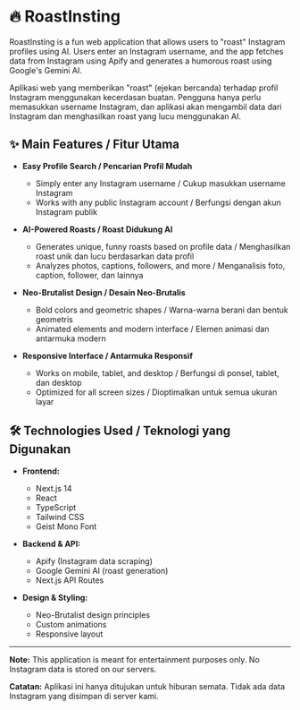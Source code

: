 # 🔥 RoastInsting

RoastInsting is a fun web application that allows users to "roast" Instagram profiles using AI. Users enter an Instagram username, and the app fetches data from Instagram using Apify and generates a humorous roast using Google's Gemini AI.

Aplikasi web yang memberikan "roast" (ejekan bercanda) terhadap profil Instagram menggunakan kecerdasan buatan. Pengguna hanya perlu memasukkan username Instagram, dan aplikasi akan mengambil data dari Instagram dan menghasilkan roast yang lucu menggunakan AI.

## ✨ Main Features / Fitur Utama

- **Easy Profile Search / Pencarian Profil Mudah**
  - Simply enter any Instagram username / Cukup masukkan username Instagram
  - Works with any public Instagram account / Berfungsi dengan akun Instagram publik

- **AI-Powered Roasts / Roast Didukung AI**
  - Generates unique, funny roasts based on profile data / Menghasilkan roast unik dan lucu berdasarkan data profil
  - Analyzes photos, captions, followers, and more / Menganalisis foto, caption, follower, dan lainnya

- **Neo-Brutalist Design / Desain Neo-Brutalis**
  - Bold colors and geometric shapes / Warna-warna berani dan bentuk geometris
  - Animated elements and modern interface / Elemen animasi dan antarmuka modern

- **Responsive Interface / Antarmuka Responsif**
  - Works on mobile, tablet, and desktop / Berfungsi di ponsel, tablet, dan desktop
  - Optimized for all screen sizes / Dioptimalkan untuk semua ukuran layar

## 🛠️ Technologies Used / Teknologi yang Digunakan

- **Frontend:**
  - Next.js 14
  - React
  - TypeScript
  - Tailwind CSS
  - Geist Mono Font

- **Backend & API:**
  - Apify (Instagram data scraping)
  - Google Gemini AI (roast generation)
  - Next.js API Routes

- **Design & Styling:**
  - Neo-Brutalist design principles
  - Custom animations
  - Responsive layout

---

**Note:** This application is meant for entertainment purposes only. No Instagram data is stored on our servers.

**Catatan:** Aplikasi ini hanya ditujukan untuk hiburan semata. Tidak ada data Instagram yang disimpan di server kami.

